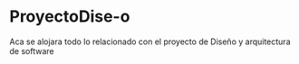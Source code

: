 # ProyectoDise-o
Aca se alojara todo lo relacionado con el proyecto de Diseño y arquitectura de software 
